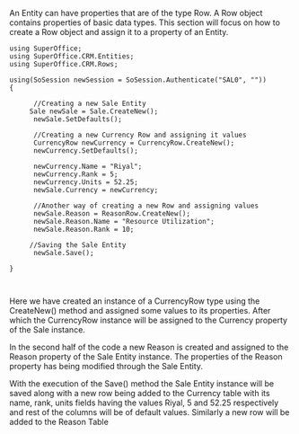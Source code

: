 <properties date="2016-05-11"
SortOrder="56"
/>

An Entity can have properties that are of the type Row. A Row object contains properties of basic data types. This section will focus on how to create a Row object and assign it to a property of an Entity.

 

```
using SuperOffice;
using SuperOffice.CRM.Entities;
using SuperOffice.CRM.Rows;
 
using(SoSession newSession = SoSession.Authenticate("SAL0", ""))
{
 
      //Creating a new Sale Entity
     Sale newSale = Sale.CreateNew();
      newSale.SetDefaults();
 
      //Creating a new Currency Row and assigning it values
      CurrencyRow newCurrency = CurrencyRow.CreateNew();
      newCurrency.SetDefaults();
 
      newCurrency.Name = "Riyal";
      newCurrency.Rank = 5;
      newCurrency.Units = 52.25;
      newSale.Currency = newCurrency;
 
      //Another way of creating a new Row and assigning values
      newSale.Reason = ReasonRow.CreateNew();
      newSale.Reason.Name = "Resource Utilization";
      newSale.Reason.Rank = 10;
                          
     //Saving the Sale Entity
      newSale.Save();
 
}

 
```

Here we have created an instance of a CurrencyRow type using the CreateNew() method and assigned some values to its properties. After which the CurrencyRow instance will be assigned to the Currency property of the Sale instance.

In the second half of the code a new Reason is created and assigned to the Reason property of the Sale Entity instance. The properties of the Reason property has being modified through the Sale Entity.

With the execution of the Save() method the Sale Entity instance will be saved along with  a new row being added to the Currency table with its name, rank, units fields having the values Riyal, 5 and 52.25 respectively and rest of the columns will be of default values.  Similarly a new row will be added to the Reason Table
